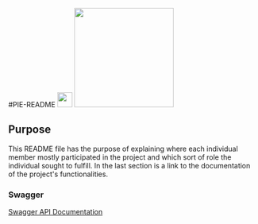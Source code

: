 #PIE-README <img src="https://raw.githubusercontent.com/MartinHeinz/MartinHeinz/master/wave.gif" width="30px">
<img src="https://i.imgur.com/rTZkf4K.gif" width="200px">

## Purpose
This README file has the purpose of explaining where each individual member mostly participated
in the project and which sort of role the individual sought to fulfill. In the last section is
a link to the documentation of the project's functionalities. 




### Swagger

[Swagger API Documentation](https://cine-mama.herokuapp.com/swagger-ui/index.html#/)   
